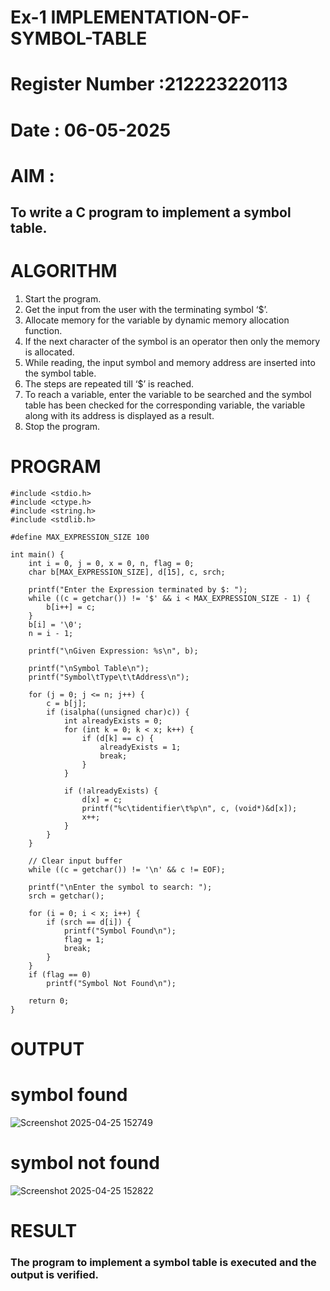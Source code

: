 # Ex-1 IMPLEMENTATION-OF-SYMBOL-TABLE
# Register Number :212223220113
# Date : 06-05-2025
# AIM :
## To write a C program to implement a symbol table.
# ALGORITHM
1.	Start the program.
2.	Get the input from the user with the terminating symbol ‘$’.
3.	Allocate memory for the variable by dynamic memory allocation function.
4.	If the next character of the symbol is an operator then only the memory is allocated.
5.	While reading, the input symbol and memory address are inserted into the symbol table.
6.	The steps are repeated till ‘$’ is reached.
7.	To reach a variable, enter the variable to be searched and the symbol table has been checked for the corresponding variable, the variable along with its address is displayed as a result.
8.	Stop the program. 
# PROGRAM
```
#include <stdio.h>
#include <ctype.h>
#include <string.h>
#include <stdlib.h>

#define MAX_EXPRESSION_SIZE 100

int main() {
    int i = 0, j = 0, x = 0, n, flag = 0;
    char b[MAX_EXPRESSION_SIZE], d[15], c, srch;

    printf("Enter the Expression terminated by $: ");
    while ((c = getchar()) != '$' && i < MAX_EXPRESSION_SIZE - 1) {
        b[i++] = c;
    }
    b[i] = '\0'; 
    n = i - 1;

    printf("\nGiven Expression: %s\n", b);

    printf("\nSymbol Table\n");
    printf("Symbol\tType\t\tAddress\n");

    for (j = 0; j <= n; j++) {
        c = b[j];
        if (isalpha((unsigned char)c)) {
            int alreadyExists = 0;
            for (int k = 0; k < x; k++) {
                if (d[k] == c) {
                    alreadyExists = 1;
                    break;
                }
            }

            if (!alreadyExists) {
                d[x] = c;
                printf("%c\tidentifier\t%p\n", c, (void*)&d[x]);
                x++;
            }
        }
    }

    // Clear input buffer
    while ((c = getchar()) != '\n' && c != EOF);

    printf("\nEnter the symbol to search: ");
    srch = getchar();

    for (i = 0; i < x; i++) {
        if (srch == d[i]) {
            printf("Symbol Found\n");
            flag = 1;
            break;
        }
    }
    if (flag == 0)
        printf("Symbol Not Found\n");

    return 0;
}

```
# OUTPUT
# symbol found
![Screenshot 2025-04-25 152749](https://github.com/user-attachments/assets/781b22f3-81f9-474c-9253-358f1af441e2)


# symbol not found
![Screenshot 2025-04-25 152822](https://github.com/user-attachments/assets/90d155bc-01b3-4846-8418-74aab5443239)



# RESULT
### The program to implement a symbol table is executed and the output is verified.
